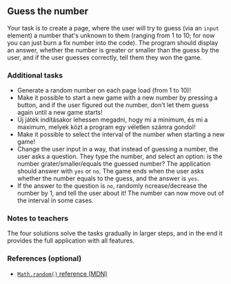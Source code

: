 ## Guess the number

Your task is to create a page, where the user will try to guess (via an `input` element) a number that's unknown to them (ranging from 1 to 10; for now you can just burn a fix number into the code). The program should display an answer, whether the number is greater or smaller than the guess by the user, and if the user guesses correctly, tell them they won the game.

### Additional tasks

- Generate a random number on each page load (from 1 to 10)!
- Make it possible to start a new game with a new number by pressing a button, and if the user figured out the number, don't let them guess again until a new game starts!
- Új játék indításakor lehessen megadni, hogy mi a minimum, és mi a maximum, melyek közt a program egy véletlen számra gondol!
- Make it possible to select the interval of the number when starting a new game!
- Change the user input in a way, that instead of guessing a number, the user asks a question. They type the number, and select an option: is the number grater/smaller/equals the guessed number? The application should answer with `yes` or `no`. The game ends when the user asks whether the number equals to the guess, and the answer is `yes`.
- If the answer to the question is `no`, randomly ncrease/decrease the number by 1, and tell the user about it! The number can now move out of the interval in some cases.

### Notes to teachers

The four solutions solve the tasks gradually in larger steps, and in the end it provides the full application with all features.

### References (optional)

- [`Math.random()` reference (MDN)][1]

[1]: https://developer.mozilla.org/en-US/docs/Web/JavaScript/Reference/Global_Objects/Math/random
